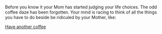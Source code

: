 Before you know it your Mom has started judging your life choices. The odd coffee daze has been forgotten. Your mind is racing to think of all the things you have to do beside be ridiculed by your Mother, like:

[Have another coffee](../another-coffee/another-coffee.md)
